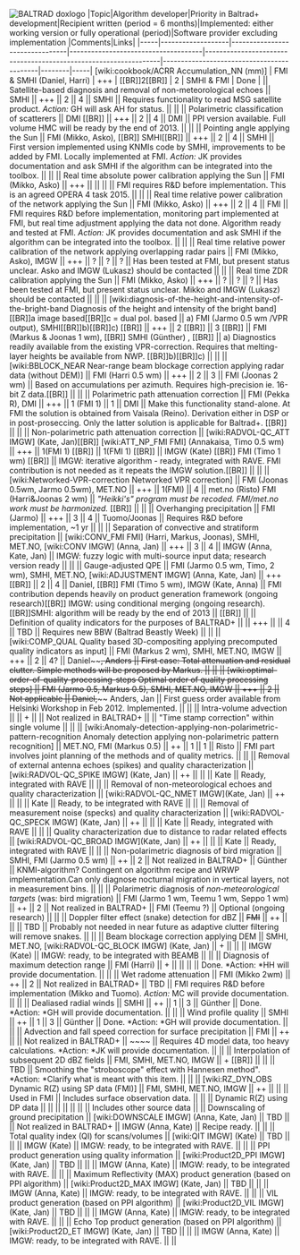 ![BALTRAD doxlogo](/images/BALTRAD-doxlogo.png)
|Topic|Algorithm developer|Priority in Baltrad+ development|Recipient written (period = 6 months)|Implemented: either working version or fully operational (period)|Software provider excluding implementation |Comments|Links|
|-----|-------------------|--------------------------------|-------------------------------------|-----------------------------------------------------------------|-------------------------------------------|--------|-----|
[wiki:cookbook/ACRR Accumulation_NN (mm)] | FMI & SMHI (Daniel, Harri) | +++ | [[BR]]2[[BR]] | 2 | SMHI & FMI | Done |
|| Satellite-based diagnosis and removal of non-meteorological echoes || SMHI || +++ || 2 || 4 || SMHI || Requires functionality to read MSG satellite product. *Action:* GH will ask AH for status. || ||
|| Polarimetric classification of scatterers || DMI [[BR]] || +++ || 2 || 4 || DMI || PPI version available. Full volume HMC will be ready by the end of 2013. || ||
|| Pointing angle applying the Sun || FMI (Mikko, Asko), [[BR]] SMHI[[BR]] || +++ || 2 || 4 || SMHI || First version implemented using KNMIs code by SMHI, improvements to be added by FMI. Locally implemented at FMI. *Action:* JK provides documentation and ask SMHI if the algorithm can be integrated into the toolbox. || ||
|| Real time absolute power calibration applying the Sun || FMI (Mikko, Asko) || +++ || || || || FMI requires R&D before implementation. This is an agreed OPERA 4 task 2015. || ||
|| Real time relative power calibration of the network applying the Sun || FMI (Mikko, Asko) || +++ || 2 || 4 || FMI || FMI requires R&D before implementation,  monitoring part implemented at FMI, but real time adjustment applying the data not done. Algorithm ready and tested at FMI. *Action:* JK provides documentation and ask SMHI if the algorithm can be integrated into the toolbox. || ||
|| Real time relative power calibration of the network applying overlapping radar pairs || FMI (Mikko, Asko), IMGW || +++ || ? || ? || ? || Has been tested at FMI, but present status unclear. Asko and IMGW (Lukasz) should be contacted || ||
|| Real time ZDR calibration applying the Sun || FMI (Mikko, Asko) || +++ || ? || ? || ? || Has been tested at FMI, but present status unclear. Mikko and IMGW (Lukasz) should be contacted || ||
|| [wiki:diagnosis-of-the-height-and-intensity-of-the-bright-band Diagnosis of the height and intensity of the bright band][[BR]]a image based[[BR]]c =  dual pol. based || a) FMI (Jarmo 0.5 wm /VPR output), SMHI[[BR]]b)[[BR]]c) [[BR]] || +++ || 2 [[BR]] || 3 [[BR]] || FMI (Markus & Joonas 1 wm), [[BR]] SMHI (Günther) , [[BR]] || a) Diagnostics readily available from the existing VPR-correction. Requires that melting-layer heights be available from NWP. [[BR]]b)[[BR]]c) || ||
|| [wiki:BBLOCK_NEAR Near-range beam blockage correction applying radar data (without DEM)] || FMI (Harri 0.5 wm) || +++ || 2 || 3 || FMI (Joonas 2 wm) || Based on accumulations per azimuth. Requires high-precision ie. 16-bit Z data.[[BR]] || ||
|| Polarimetric path attenuation correction || FMI (Pekka R), DMI || +++ || 1 (FMI 1) || 1 || DMI || Make this functionality stand-alone. At FMI  the solution is obtained from Vaisala (Reino). Derivation either in DSP  or in post-proseccing. Only the latter solution is applicable for  Baltrad+. [[BR]] || ||
|| Non-polarimetric path attenuation correction || [wiki:RADVOL-QC_ATT IMGW] (Kate, Jan)[[BR]] [wiki:ATT_NP_FMI FMI] (Annakaisa, Timo 0.5 wm) || +++ || 1(FMI 1) [[BR]] || 1(FMI 1) [[BR]] || IMGW (Kate) [[BR]] FMI (Timo 1 wm) [[BR]] || IMGW: iterative algorithm - ready, integrated with RAVE. FMI contribution is not needed as it repeats the IMGW solution.[[BR]] || ||
|| [wiki:Networked-VPR-correction Networked VPR correction] || FMI (Joonas 0.5wm, Jarmo 0.5wm), MET.NO || +++ || 1(FMI) || 4 || met.no (Risto) FMI (Harri&Joonas 2 wm) || _"Heikki's" program must be recoded. FMI/met.no work must be harmonized._ [[BR]] || ||
|| Overhanging precipitation || FMI (Jarmo) || +++ || 3 || 4 || Tuomo/Joonas || Requires R&D before implementation, ~1 yr || ||
|| Separation of convective and stratiform precipitation || [wiki:CONV_FMI FMI] (Harri, Markus, Joonas), SMHI, MET.NO, [wiki:CONV IMGW] (Anna, Jan) || +++ || 3 || 4 || IMGW (Anna, Kate, Jan) || IMGW: fuzzy logic with multi-source input data; research version ready || ||
|| Gauge-adjusted QPE || FMI (Jarmo 0.5 wm, Timo, 2 wm), SMHI, MET.NO, [wiki:ADJUSTMENT IMGW] (Anna, Kate, Jan) || +++ [[BR]] || 2 || 4 || Daniel, [[BR]] FMI (Timo 5 wm), IMGW (Kate, Anna) || FMI contribution depends heavily on product generation framework (ongoing research)[[BR]] IMGW: using conditional merging (ongoing research).[[BR]]SMHI: algorithm will be ready by the end of 2013 || [[BR]] ||
|| Definition of quality indicators for the purposes of BALTRAD+ || || +++ || || 4 || TBD || Requires new BBW (Baltrad Beastly Week) || ||
|| [wiki:COMP_QUAL Quality based 3D-compositing applying precomputed quality indicators as input] || FMI (Markus 2 wm), SMHI, MET.NO, IMGW || +++ || 2 || 4? || Daniel~~~~, Anders || First case: Total attenuation and residual clutter. Simple methods will be proposed by Markus. || ||
|| [wiki:optimal-order-of-quality-processing-steps Optimal order of quality processing steps] || FMI (Jarmo 0.5, Markus 0.5), SMHI, MET.NO, IMGW || +++ || 2 || Not applicable || Daniel,~~~~ Anders, Jan || First guess order available from Helsinki Workshop in Feb 2012. Implemented. || ||
|| Intra-volume advection || || + || || Not realized in BALTRAD+ || || "Time stamp correction" within single volume || ||
|| [wiki:Anomaly-detection-applying-non-polarimetric-pattern-recognition Anomaly detection applying non-polarimetric pattern recognition] || MET.NO, FMI (Markus 0.5) || ++ || 1 || 1 || Risto || FMI part involves joint planning of the methods and of quality metrics. || ||
|| Removal of external antenna  echoes (spikes) and quality characterization || [wiki:RADVOL-QC_SPIKE IMGW] (Kate, Jan) || ++ || || || Kate || Ready, integrated with RAVE || ||
|| Removal of non-meteorological echoes and quality characterization || [wiki:RADVOL-QC_NMET IMGW](Kate, Jan) || ++ || || || Kate || Ready, to be integrated with RAVE || ||
|| Removal of measurement noise (specks) and quality characterization || [wiki:RADVOL-QC_SPECK IMGW] (Kate, Jan) || ++ || || || Kate || Ready, integrated with RAVE || ||
|| Quality characterization due to distance to radar related effects || [wiki:RADVOL-QC_BROAD IMGW](Kate, Jan) || ++ || || || Kate || Ready, integrated with RAVE || ||
|| Non-polarimetric diagnosis of bird migration || SMHI, FMI (Jarmo 0.5 wm) || ++ || 2 || Not realized in BALTRAD+ || Günther || KNMI-algorithm? Contingent on algorithm  recipe and WRWP implementation.Can only diagnose nocturnal migration in  vertical layers, not in measurement bins. || ||
|| Polarimetric diagnosis of *non-meteorological targets* (was: bird migration) || FMI (Jarmo 1 wm, Teemu 1 wm, Seppo 1 wm) || ++ || 2 || Not realized in BALTRAD+ || FMI (Teemu ?) || Optional (ongoing research) || ||
|| Doppler filter effect (snake) detection for dBZ || ~~FMI~~ || ++ || || || TBD || Probably not needed in near future as adaptive clutter filtering will remove snakes. || ||
|| Beam blockage correction applying DEM || SMHI, MET.NO, [wiki:RADVOL-QC_BLOCK IMGW] (Kate, Jan) || + || || || IMGW (Kate) || IMGW: ready, to be integrated with BEAMB || ||
|| Diagnosis of maximum detection range || FMI (Harri) || + || || || || Done. *Action: *HH will provide documentation. || ||
|| Wet radome attenuation || FMI (Mikko 2wm) || ++ || 2 || Not realized in BALTRAD+ || TBD || FMI requires R&D before implementation (Mikko and Tuomo). *Action:* MC will provide documentation. || ||
|| Dealiased radial winds || SMHI || ++ || 1 || 3 || Günther || Done. *Action: *GH will provide documentation. || ||
|| Wind profile quality || SMHI || ++ || 1 || 3 || Günther || Done. *Action: *GH will provide documentation. || ||
|| Advection and fall speed correction for surface precipitation || FMI || ++ || || Not realized in BALTRAD+ || ~~~~ || Requires 4D model data, too heavy calculations. *Action: *JK will provide documentation. || ||
|| Interpolation of subsequent 2D dBZ fields || FMI, SMHI, MET.NO, IMGW || + [[BR]] || || || TBD || Smoothing the "stroboscope" effect with Hannesen method". *Action: *Clarify what is meant with this item. || ||
|| [wiki:RZ_DYN_OBS Dynamic R(Z) using SP data (FMI)] || FMI, SMHI, MET.NO, IMGW || ++ || || || Used in FMI || Includes surface observation data. || ||
|| Dynamic R(Z) using DP data || || || || || || || Includes other source data ||
|| Downscaling of ground precipitation || [wiki:DOWNSCALE IMGW] (Anna, Kate, Jan) || TBD || || Not realized in BALTRAD+ || IMGW (Anna, Kate) || Recipe ready. || ||
|| Total quality index (QI) for scans/volumes || [wiki:QIT IMGW] (Kate) || TBD || || || IMGW (Kate) || IMGW: ready, to be integrated with RAVE. || ||
|| PPI product generation using quality information || [wiki:Product2D_PPI IMGW] (Kate, Jan) || TBD || || || IMGW (Anna, Kate) || IMGW: ready, to be integrated with RAVE. || ||
|| Maximum Reflectivity (MAX) product generation (based on PPI algorithm) || [wiki:Product2D_MAX IMGW] (Kate, Jan) || TBD || || || IMGW (Anna, Kate) || IMGW: ready, to be integrated with RAVE. || ||
|| VIL product generation (based on PPI algorithm) || [wiki:Product2D_VIL IMGW] (Kate, Jan) || TBD || || || IMGW (Anna, Kate) || IMGW:  ready, to be integrated with RAVE. || ||
|| Echo Top product generation (based on PPI algorithm) || [wiki:Product2D_ET IMGW] (Kate, Jan) || TBD || || || IMGW (Anna, Kate) || IMGW: ready, to be integrated with RAVE. || ||
